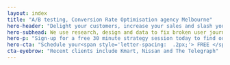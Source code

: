 ```yaml
---
layout: index
title: "A/B testing, Conversion Rate Optimisation agency Melbourne"
hero-header: "Delight your customers, increase your sales and slash your paid traffic spend"
hero-subhead: We use research, design and data to fix broken user journeys, increase conversion rates and vastly lower the cost of customer acquisition
hero-p: "Sign-up for a free 30 minute strategy session today to find out how we can help your business."
hero-cta: "Schedule your<span style='letter-spacing:  .2px;'> FREE </span>strategy session"
cta-eyebrow: "Recent clients include Kmart, Nissan and The Telegraph"
---
```


